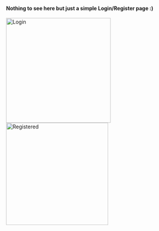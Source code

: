 #### Nothing to see here but just a simple Login/Register page :)
<img width="286" alt="Login" src="https://github.com/screamEagles/react-login/assets/91723589/f4c408ef-b8e1-4cfe-be5b-e9ca9b245a65">
<img width="279" alt="Registered" src="https://github.com/screamEagles/react-login/assets/91723589/4e4c3e15-2ad5-4687-8d58-f36a01f214b4">
